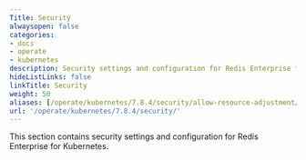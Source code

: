 ```yaml
---
Title: Security
alwaysopen: false
categories:
- docs
- operate
- kubernetes
description: Security settings and configuration for Redis Enterprise for Kubernetes
hideListLinks: false
linkTitle: Security
weight: 50
aliases: [/operate/kubernetes/7.8.4/security/allow-resource-adjustment/]
url: '/operate/kubernetes/7.8.4/security/'
---
```


This section contains security settings and configuration for Redis Enterprise for Kubernetes.


